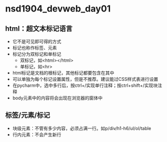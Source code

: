 # nsd1904_devweb_day01

## html：超文本标记语言

- 它不是可见即可得的方式
- 标记也称作标签、元素
- 标记分为双标记和单标记
  - 双标记，如\<html\>\</html\>
  - 单标记，如\<hr\>
- html标记是文档的根标记，其他标记都要包含在其中
- 可以单独为每个标记设置属性，但是不推荐。建议能过CSS样式表进行设置
- 在pycharm中，选中多行后，按ctrl+/实现单行注释；按ctrl+shift+/实现块注释
- body元素中的内容将会出现在浏览器的窗体中

## 标签/元素/标记

- 块级元素：不管有多少内容，必须占满一行。如p/div/h1-h6/ul/ol/table
- 行内元素：不会产生新行













